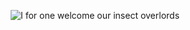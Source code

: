 <p align="center">
  <img src="https://camo.githubusercontent.com/796e4871cf69d543007c1a2212e7ba92bde23db3/68747470733a2f2f6d656469612e67697068792e636f6d2f6d656469612f6c324a6458686b4d7542556c7379654f732f67697068792e676966" alt="I for one welcome our insect overlords"/>
</p>
